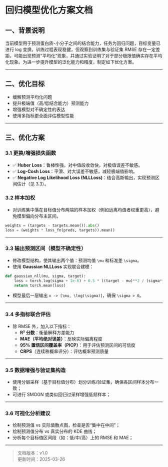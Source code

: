 # 回归模型优化方案文档

## 一、背景说明
当前模型用于预测蛋白质-小分子之间的结合能力，任务为回归问题，目标变量已进行 log 变换，训练过程表现稳健，但观察到训练集与验证集 RMSE 存在一定差距，可能出现预测“平均化”现象，并通过实验证明了对于部分极限值确实存在平均化现象。为进一步提升模型的泛化能力和精度，制定如下优化方案。

---

## 二、优化目标
- 缓解预测平均化问题
- 提升极端值（高/低结合能力）预测能力
- 增强模型对不确定性的表达
- 使用多指标更全面评估模型性能

---

## 三、优化方案

### 3.1 更换/增强损失函数
- ✅ **Huber Loss**：鲁棒性强，对中值段收敛快，对极值误差不敏感。
- ✅ **Log-Cosh Loss**：平滑、对大误差不敏感，减轻极端值影响。
- ✅ **Negative Log Likelihood Loss (NLLLoss)**：结合高斯输出，实现预测区间估计（见 3.3）。

### 3.2 样本加权
- 对训练集中落在目标值分布两端的样本加权（例如远离均值者权重更高），避免模型偏向分布主区间。

```python
weights = (targets - targets.mean()).abs()
loss = (weights * loss_fn(preds, targets)).mean()
```

---

### 3.3 输出预测区间（模型不确定性）
- 修改模型结构，使其输出两个值：预测均值 `\mu` 和标准差 `\sigma`。
- 使用 **Gaussian NLLLoss** 实现联合建模：

```python
def gaussian_nll(mu, sigma, target):
    loss = torch.log(sigma + 1e-6) + 0.5 * ((target - mu)**2 / (sigma**2 + 1e-6))
    return torch.mean(loss)
```

- 模型最后一层输出 `x -> [\mu, \log(\sigma)]`，确保 `\sigma > 0`。

---

### 3.4 多指标联合评估
- 除 RMSE 外，加入以下指标：
  - **R² 分数**：衡量解释方差能力
  - **MAE（平均绝对误差）**：反映实际偏离程度
  - **95% 置信区间覆盖率（PICP）**：用于评估预测区间的可信度
  - **CRPS**（连续秩概率评分）：评估概率预测质量

---

### 3.5 数据增强与验证集构造
- 使用分层采样（基于目标值分布）划分训练/验证集，确保各区间样本分布一致；
- 可进行 SMOGN 或类似回归过采样增强低频样本；

---

### 3.6 可视化分析建议
- 绘制预测值 vs 实际值散点图，检查是否“集中在中间”；
- 绘制预测值分布 vs 真实分布的 KDE 曲线；
- 分析每个目标值区间段（如：低/中/高）上的 RMSE 和 MAE；

---

> 文档版本：v1.0  
> 更新时间：2025-03-26
